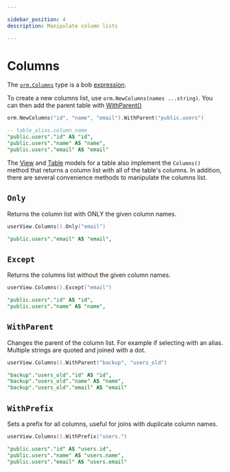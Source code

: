 ```yaml
---

sidebar_position: 4
description: Manipulate column lists

---
```


# Columns

The [`orm.Columns`](https://pkg.go.dev/github.com/stephenafamo/bob/orm#Columns) type is a bob [expression](../query-builder/building-queries#expressions).

To create a new columns list, use `orm.NewColumns(names ...string)`. You can then add the parent table with [WithParent()](#withparent)

```go
orm.NewColumns("id", "name", "email").WithParent("public.users")
```

```sql
-- table_alias.column_name
"public.users"."id" AS "id",
"public.users"."name" AS "name",
"public.users"."email" AS "email"
```

The [View](./view) and [Table](./table) models for a table also implement the `Columns()` method that returns a column list with all of the table's columns. In addition, there are several convenience methods to manipulate the columns list.

## `Only`

Returns the column list with ONLY the given column names.

```go
userView.Columns().Only("email")
```

```sql
"public.users"."email" AS "email",
```

## `Except`

Returns the columns list without the given column names.

```go
userView.Columns().Except("email")
```

```sql
"public.users"."id" AS "id",
"public.users"."name" AS "name",
```

## `WithParent`

Changes the parent of the column list. For example if selecting with an alias.  
Multiple strings are quoted and joined with a dot.

```go
userView.Columns().WithParent("backup", "users_old")
```

```sql
"backup"."users_old"."id" AS "id",
"backup"."users_old"."name" AS "name",
"backup"."users_old"."email" AS "email"
```

## `WithPrefix`

Sets a prefix for all columns, useful for joins with duplicate column names.

```go
userView.Columns().WithPrefix("users.")
```

```sql
"public.users"."id" AS "users.id",
"public.users"."name" AS "users.name",
"public.users"."email" AS "users.email"
```

